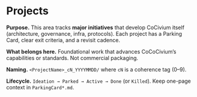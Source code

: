 # Projects

**Purpose.** This area tracks **major initiatives** that develop CoCivium itself (architecture, governance, infra, protocols).  Each project has a Parking Card, clear exit criteria, and a revisit cadence.  

**What belongs here.** Foundational work that advances CoCoCivium’s capabilities or standards.  Not commercial packaging.  

**Naming.** `<ProjectName>_cN_YYYYMMDD/` where `cN` is a coherence tag (0–9).  

**Lifecycle.** `Ideation → Parked → Active → Done` (or `Killed`).  Keep one-page context in `ParkingCard*.md`.  




